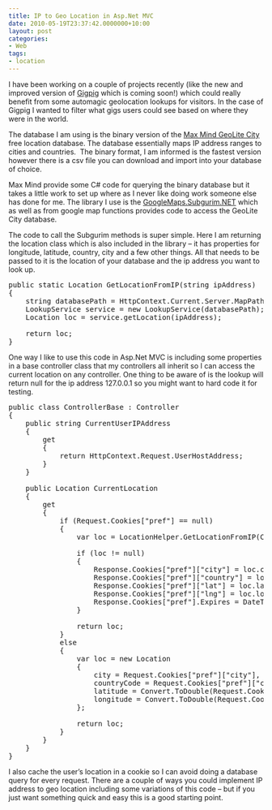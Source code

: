 ```yaml
---
title: IP to Geo Location in Asp.Net MVC
date: 2010-05-19T23:37:42.0000000+10:00
layout: post
categories:
- Web
tags:
- location
---
```


I have been working on a couple of projects recently (like the new and improved version of <a href="http://gigpig.fm" target="_blank">Gigpig</a> which is coming soon!) which could really benefit from some automagic geolocation lookups for visitors. In the case of Gigpig I wanted to filter what gigs users could see based on where they were in the world.

The database I am using is the binary version of the <a href="http://www.maxmind.com/app/geolitecity" target="_blank">Max Mind GeoLite City</a> free location database. The database essentially maps IP address ranges to cities and countries.  The binary format, I am informed is the fastest version however there is a csv file you can download and import into your database of choice.

Max Mind provide some C# code for querying the binary database but it takes a little work to set up where as I never like doing work someone else has done for me. The library I use is the <a href="http://en.googlemaps.subgurim.net/" target="_blank">GoogleMaps.Subgurim.NET</a> which as well as from google map functions provides code to access the GeoLite City database.

The code to call the Subgurim methods is super simple. Here I am returning the location class which is also included in the library – it has properties for longitude, latitude, country, city and a few other things. All that needs to be passed to it is the location of your database and the ip address you want to look up.
<pre class="prettyprint">public static Location GetLocationFromIP(string ipAddress)
{
    string databasePath = HttpContext.Current.Server.MapPath("~/app_data/geocitylite.dat");
    LookupService service = new LookupService(databasePath);
    Location loc = service.getLocation(ipAddress);

    return loc;
}</pre>
One way I like to use this code in Asp.Net MVC is including some properties in a base controller class that my controllers all inherit so I can access the current location on any controller. One thing to be aware of is the lookup will return null for the ip address 127.0.0.1 so you might want to hard code it for testing.
<pre class="prettyprint">public class ControllerBase : Controller
{
    public string CurrentUserIPAddress
    {
        get
        {
            return HttpContext.Request.UserHostAddress;
        }
    }

    public Location CurrentLocation
    {
        get
        {
            if (Request.Cookies["pref"] == null)
            {
                var loc = LocationHelper.GetLocationFromIP(CurrentUserIPAddress);

                if (loc != null)
                {
                    Response.Cookies["pref"]["city"] = loc.city;
                    Response.Cookies["pref"]["country"] = loc.countryCode;
                    Response.Cookies["pref"]["lat"] = loc.latitude.ToString();
                    Response.Cookies["pref"]["lng"] = loc.longitude.ToString();
                    Response.Cookies["pref"].Expires = DateTime.Now.AddDays(1);
                }

                return loc;
            }
            else
            {
                var loc = new Location
                {
                    city = Request.Cookies["pref"]["city"],
                    countryCode = Request.Cookies["pref"]["country"],
                    latitude = Convert.ToDouble(Request.Cookies["pref"]["lat"]),
                    longitude = Convert.ToDouble(Request.Cookies["pref"]["lng"]),
                };

                return loc;
            }
        }
    }
}</pre>
I also cache the user’s location in a cookie so I can avoid doing a database query for every request. There are a couple of ways you could implement IP address to geo location including some variations of this code – but if you just want something quick and easy this is a good starting point.